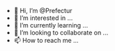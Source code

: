 - 👋 Hi, I’m @Prefectur
- 👀 I’m interested in ...
- 🌱 I’m currently learning ...
- 💞️ I’m looking to collaborate on ...
- 📫 How to reach me ...

<!---
Prefectur/Prefectur is a ✨ special ✨ repository because its `README.md` (this file) appears on your GitHub profile.
You can click the Preview link to take a look at your changes.
--->

